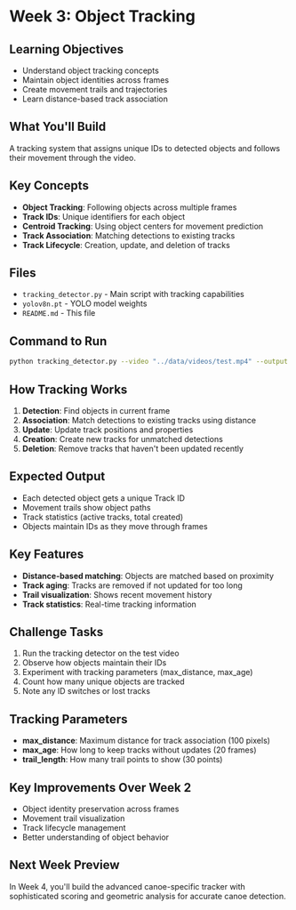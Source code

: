 # Week 3: Object Tracking

## Learning Objectives
- Understand object tracking concepts
- Maintain object identities across frames
- Create movement trails and trajectories
- Learn distance-based track association

## What You'll Build
A tracking system that assigns unique IDs to detected objects and follows their movement through the video.

## Key Concepts
- **Object Tracking**: Following objects across multiple frames
- **Track IDs**: Unique identifiers for each object
- **Centroid Tracking**: Using object centers for movement prediction
- **Track Association**: Matching detections to existing tracks
- **Track Lifecycle**: Creation, update, and deletion of tracks

## Files
- `tracking_detector.py` - Main script with tracking capabilities
- `yolov8n.pt` - YOLO model weights
- `README.md` - This file

## Command to Run

```bash
python tracking_detector.py --video "../data/videos/test.mp4" --output "week3_output.mp4" --live
```

## How Tracking Works
1. **Detection**: Find objects in current frame
2. **Association**: Match detections to existing tracks using distance
3. **Update**: Update track positions and properties
4. **Creation**: Create new tracks for unmatched detections
5. **Deletion**: Remove tracks that haven't been updated recently

## Expected Output
- Each detected object gets a unique Track ID
- Movement trails show object paths
- Track statistics (active tracks, total created)
- Objects maintain IDs as they move through frames

## Key Features
- **Distance-based matching**: Objects are matched based on proximity
- **Track aging**: Tracks are removed if not updated for too long
- **Trail visualization**: Shows recent movement history
- **Track statistics**: Real-time tracking information

## Challenge Tasks
1. Run the tracking detector on the test video
2. Observe how objects maintain their IDs
3. Experiment with tracking parameters (max_distance, max_age)
4. Count how many unique objects are tracked
5. Note any ID switches or lost tracks

## Tracking Parameters
- **max_distance**: Maximum distance for track association (100 pixels)
- **max_age**: How long to keep tracks without updates (20 frames)
- **trail_length**: How many trail points to show (30 points)

## Key Improvements Over Week 2
- Object identity preservation across frames
- Movement trail visualization
- Track lifecycle management
- Better understanding of object behavior

## Next Week Preview
In Week 4, you'll build the advanced canoe-specific tracker with sophisticated scoring and geometric analysis for accurate canoe detection. 